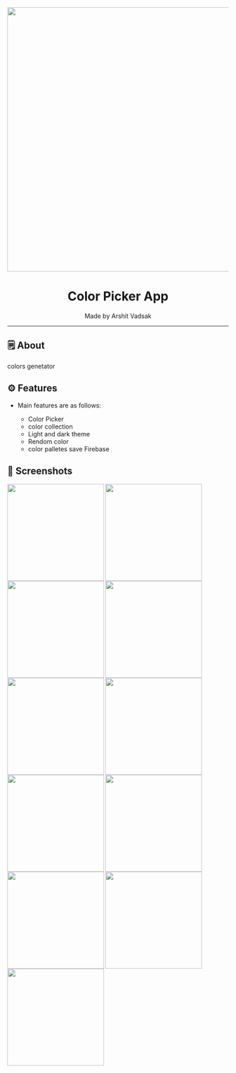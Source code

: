 <div align="center">

<img src="https://user-images.githubusercontent.com/121868653/236122352-65104124-8ecb-4daa-b90e-509f38bf2934.jpg" width="600px">

# **Color Picker App**
Made by Arshit Vadsak

---

</div>

## 🗒 About

colors genetator

## ⚙️ Features

- Main features are as follows:

    - Color Picker
    - color collection
    - Light and dark theme
    - Rendom color
    - color palletes save Firebase
    
## 📲 Screenshots
<img align="left" src="https://github.com/Arshitvadsak/Reminder-App/assets/121868653/12d10ac3-4f6f-4175-af44-b1a6428fbc71" width="220px">
<img align="left" src="https://github.com/Arshitvadsak/Reminder-App/assets/121868653/63b54db5-996e-4747-810d-2f01bc284017" width="220px">
<img align="left" src="https://github.com/Arshitvadsak/Reminder-App/assets/121868653/f33d4636-1c65-4f18-a8ea-515ee407fb67" width="220px">
<img align="left" src="https://github.com/Arshitvadsak/Reminder-App/assets/121868653/69d74905-64d4-488a-b805-ea3f0e53ed03" width="220px">
<img align="left" src="https://github.com/Arshitvadsak/Reminder-App/assets/121868653/d9af193d-2747-4206-bde1-506572964edf" width="220px">
<img align="left" src="https://github.com/Arshitvadsak/Reminder-App/assets/121868653/b8f3de9a-5a6a-40c0-bfe1-1c88e6655e5e" width="220px">
<img align="left" src="https://github.com/Arshitvadsak/Reminder-App/assets/121868653/7513beaf-9b83-4319-ac64-8ad2b4b9bdd3" width="220px">
<img align="left" src="" width="220px">
<img align="left" src="" width="220px">
<img align="left" src="" width="220px">
<img align="left" src="" width="220px">


